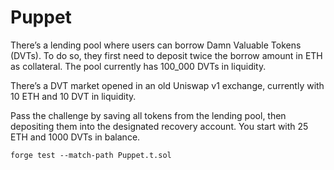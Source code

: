 # Puppet

There’s a lending pool where users can borrow Damn Valuable Tokens (DVTs). To do so, they first need to deposit twice the borrow amount in ETH as collateral. The pool currently has 100_000 DVTs in liquidity.

There’s a DVT market opened in an old Uniswap v1 exchange, currently with 10 ETH and 10 DVT in liquidity.

Pass the challenge by saving all tokens from the lending pool, then depositing them into the designated recovery account. You start with 25 ETH and 1000 DVTs in balance.

```
forge test --match-path Puppet.t.sol
```
